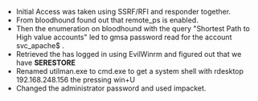 - Initial Access was taken using SSRF/RFI and responder together.
- From bloodhound found out that remote_ps is enabled.
- Then the enumeration on bloodhound with the query "Shortest Path to High value accounts" led to gmsa password read for the account svc_apache$ .
- Retrieved the has logged in using EvilWinrm and figured out that we have **SERESTORE**
- Renamed utilman.exe to cmd.exe to get a system shell with rdesktop 192.168.248.156 the pressing win+U
- Changed the administrator password and used impacket.